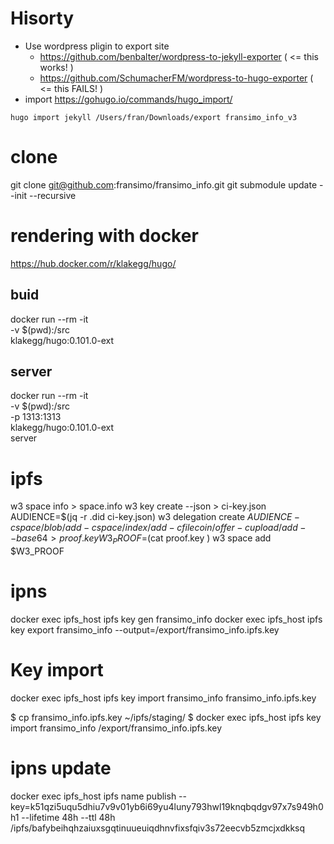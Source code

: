 # Hisorty

- Use wordpress pligin to export site
  - https://github.com/benbalter/wordpress-to-jekyll-exporter  ( <= this works! )
  - https://github.com/SchumacherFM/wordpress-to-hugo-exporter ( <= this FAILS! )
- import https://gohugo.io/commands/hugo_import/
```
hugo import jekyll /Users/fran/Downloads/export fransimo_info_v3
```

# clone

git clone git@github.com:fransimo/fransimo_info.git
git submodule update --init --recursive


# rendering with docker

https://hub.docker.com/r/klakegg/hugo/

## buid
docker run --rm -it \
  -v $(pwd):/src \
  klakegg/hugo:0.101.0-ext

## server 
docker run --rm -it \
  -v $(pwd):/src \
  -p 1313:1313 \
  klakegg/hugo:0.101.0-ext \
  server


# ipfs

w3 space info > space.info
w3 key create --json > ci-key.json
AUDIENCE=$(jq -r .did ci-key.json)
w3 delegation create $AUDIENCE -c space/blob/add -c space/index/add -c filecoin/offer -c upload/add --base64 > proof.key
W3_PROOF=$(cat proof.key )
w3 space add $W3_PROOF

# ipns

docker exec ipfs_host ipfs key gen fransimo_info
docker exec ipfs_host ipfs key export fransimo_info  --output=/export/fransimo_info.ipfs.key

# Key import
docker exec ipfs_host ipfs key import fransimo_info fransimo_info.ipfs.key

$ cp fransimo_info.ipfs.key ~/ipfs/staging/
$ docker exec ipfs_host ipfs key import fransimo_info /export/fransimo_info.ipfs.key

# ipns update

docker exec ipfs_host ipfs name publish --key=k51qzi5uqu5dhiu7v9v01yb6i69yu4luny793hwl19knqbqdgv97x7s949h0h1 --lifetime 48h --ttl 48h /ipfs/bafybeihqhzaiuxsgqtinuueuiqdhnvfixsfqiv3s72eecvb5zmcjxdkksq
